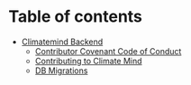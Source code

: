 # Table of contents

* [Climatemind Backend](README.md)
  * [Contributor Covenant Code of Conduct](docs/CODE\_OF\_CONDUCT.md)
  * [Contributing to Climate Mind](docs/CONTRIBUTING.md)
  * [DB Migrations](docs/DB\_MIGRATIONS.md)